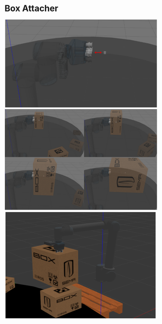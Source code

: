 # Box Attacher


![Alt text](/imgs/eef_extension.png)
![Alt text](/imgs/ideal_attach.png)
![Alt text](/imgs/not_ideal_attach.png)
